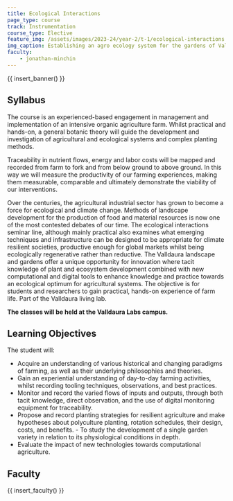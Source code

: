 ```yaml
---
title: Ecological Interactions
page_type: course
track: Instrumentation
course_type: Elective
feature_img: /assets/images/2023-24/year-2/t-1/ecological-interactions.png
img_caption: Establishing an agro ecology system for the gardens of Valldaura 
faculty:
    - jonathan-minchin
---
```


{{ insert_banner() }}

## Syllabus

The course is an experienced-based engagement in management and implementation of an intensive organic agriculture farm. Whilst practical and hands-on, a general botanic theory will guide the development and investigation of agricultural and ecological systems and complex planting methods.

Traceability in nutrient flows, energy and labor costs will be mapped and recorded from farm to fork and from below ground to above ground. In this way we will measure the productivity of our farming experiences, making them measurable, comparable and ultimately demonstrate the viability of our interventions.

Over the centuries, the agricultural industrial sector has grown to become a force for ecological and climate change. Methods of landscape development for the production of food and material resources is now one of the most contested debates of our time. The ecological interactions seminar line, although mainly practical also examines what emerging techniques and infrastructure can be designed to be appropriate for climate resilient societies, productive enough for global markets whilst being ecologically regenerative rather than reductive. The Valldaura landscape and gardens offer a unique opportunity for innovation where tacit knowledge of plant and ecosystem development combined with new computational and digital tools to enhance knowledge and practice towards an ecological optimum for agricultural systems. The objective is for students and researchers to gain practical, hands-on experience of farm life. Part of the Valldaura living lab.

**The classes will be held at the Valldaura Labs campus.**

## Learning Objectives

The student will: 

- Acquire an understanding of various historical and changing paradigms of farming, as well as their underlying philosophies and theories. 
- Gain an experiential understanding of day-to-day farming activities, whilst recording tooling techniques, observations, and best practices. 
- Monitor and record the varied flows of inputs and outputs, through both tacit knowledge, direct observation, and the use of digital monitoring equipment for traceability. 
- Propose and record planting strategies for resilient agriculture and make hypotheses about polyculture planting, rotation schedules, their design, costs, and benefits. - To study the development of a single garden variety in relation to its physiological conditions in depth. 
- Evaluate the impact of new technologies towards computational agriculture.

## Faculty

{{ insert_faculty() }}